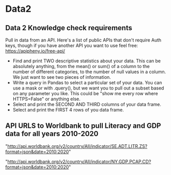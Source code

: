 # Data2
## Data 2 Knowledge check requirements
Pull in data from an API. Here's a list of public APIs that don't require Auth keys, though if you have another API you want to use feel free: https://apipheny.io/free-api/
* Find and print TWO descriptive statistics about your data. This can be absolutely anything, from the mean() or sum() of a column to the number of different categories, to the number of null values in a column. We just want to see two pieces of information.
* Write a query in Pandas to select a particular set of your data. You can use a mask or with .query(), but we want you to pull out a subset based on any parameter you like. This could be "show me every row where HTTPS=False" or anything else.
* Select and print the SECOND AND THIRD columns of your data frame.
* Select and print the FIRST 4 rows of you data frame.

## API URLS to Worldbank to pull Literacy and GDP data for all years 2010-2020
"http://api.worldbank.org/v2/country/All/indicator/SE.ADT.LITR.ZS?format=json&date=2010:2020"

"http://api.worldbank.org/v2/country/All/indicator/NY.GDP.PCAP.CD?format=json&date=2010:2020"
